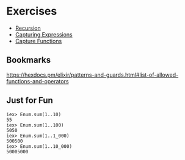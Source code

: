 # Exercises

- [Recursion](./recursion.md)
- [Capturing Expressions](./capturing_expressions.md)
- [Capture Functions](./capture_functions.md)

## Bookmarks

https://hexdocs.pm/elixir/patterns-and-guards.html#list-of-allowed-functions-and-operators

## Just for Fun

```console
iex> Enum.sum(1..10)    
55
iex> Enum.sum(1..100)   
5050
iex> Enum.sum(1..1_000)
500500
iex> Enum.sum(1..10_000)
50005000
```

